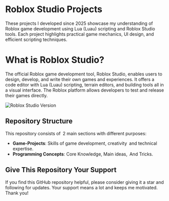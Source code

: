 # Roblox Studio Projects

These projects I developed since 2025 showcase my understanding of Roblox game development using Lua (Luau) scripting and Roblox Studio tools. Each project highlights practical game mechanics, UI design, and efficient scripting techniques.

# What is Roblox Studio?
The official Roblox game development tool, Roblox Studio, enables users to design, develop, and write their own games and experiences. It offers a code editor with Lua (Luau) scripting, terrain editors, and building tools all in a visual interface. The Roblox platform allows developers to test and release their games directly.

![Roblox Studio Version](https://img.shields.io/badge/Version-677-blue)

## Repository Structure

This repository consists of 2 main sections with different purposes:
-   **Game-Projects**: Skills of game development, creativity and technical expertise.
-   **Programming Concepts**: Core Knowledge, Main ideas, And Tricks.
## Give This Repository Your Support

[](https://github.com/Jagaradoz/C-Projects#give-this-repository-your-support)

If you find this GitHub repository helpful, please consider giving it a star and following for updates. Your support means a lot and keeps me motivated. Thank you!
